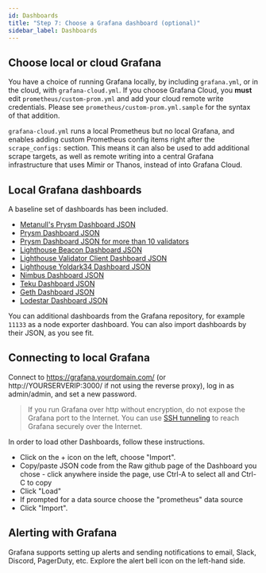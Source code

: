 ```yaml
---
id: Dashboards
title: "Step 7: Choose a Grafana dashboard (optional)"
sidebar_label: Dashboards
---
```


## Choose local or cloud Grafana

You have a choice of running Grafana locally, by including `grafana.yml`, or in the cloud, with `grafana-cloud.yml`. If you choose Grafana Cloud, you **must** edit `prometheus/custom-prom.yml` and add your cloud remote write credentials. Please see `prometheus/custom-prom.yml.sample` for the syntax of that addition.

`grafana-cloud.yml` runs a local Prometheus but no local Grafana, and enables adding custom Prometheus config items right after the `scrape_configs:` section. This means it can also be used to add additional scrape targets,
as well as remote writing into a central Grafana infrastructure that uses Mimir or Thanos, instead of into Grafana Cloud.

## Local Grafana dashboards

A baseline set of dashboards has been included.  
- [Metanull's Prysm Dashboard JSON](https://raw.githubusercontent.com/metanull-operator/eth2-grafana/master/eth2-grafana-dashboard-single-source-beacon_node.json)
- [Prysm Dashboard JSON](https://raw.githubusercontent.com/GuillaumeMiralles/prysm-grafana-dashboard/master/less_10_validators.json)
- [Prysm Dashboard JSON for more than 10 validators](https://raw.githubusercontent.com/GuillaumeMiralles/prysm-grafana-dashboard/master/more_10_validators.json)
- [Lighthouse Beacon Dashboard JSON](https://raw.githubusercontent.com/sigp/lighthouse-metrics/master/dashboards/Summary.json)
- [Lighthouse Validator Client Dashboard JSON](https://raw.githubusercontent.com/sigp/lighthouse-metrics/master/dashboards/ValidatorClient.json)
- [Lighthouse Yoldark34 Dashboard JSON](https://raw.githubusercontent.com/Yoldark34/lighthouse-staking-dashboard/main/Yoldark_ETH_staking_dashboard.json)
- [Nimbus Dashboard JSON](https://raw.githubusercontent.com/status-im/nimbus-eth2/master/grafana/beacon_nodes_Grafana_dashboard.json)
- [Teku Dashboard JSON](https://grafana.com/api/dashboards/12199/revisions/1/download)
- [Geth Dashboard JSON](https://gist.githubusercontent.com/karalabe/e7ca79abdec54755ceae09c08bd090cd/raw/3a400ab90f9402f2233280afd086cb9d6aac2111/dashboard.json)
- [Lodestar Dashboard JSON](https://raw.githubusercontent.com/ChainSafe/lodestar/stable/dashboards/lodestar_summary.json)

You can additional dashboards from the Grafana repository, for example `11133` as a node exporter dashboard. You can also import dashboards by their JSON, as you see fit.

## Connecting to local Grafana  

Connect to https://grafana.yourdomain.com/ (or http://YOURSERVERIP:3000/ if not using the reverse proxy), log in as admin/admin, and set a new password.

> If you run Grafana over http without encryption, do not expose the Grafana port to the Internet. You can
> use [SSH tunneling](https://www.howtogeek.com/168145/how-to-use-ssh-tunneling/) to reach Grafana securely over the Internet.

In order to load other Dashboards, follow these instructions.

- Click on the + icon on the left, choose "Import".
- Copy/paste JSON code from the Raw github page of the Dashboard you chose - click anywhere inside the page, use Ctrl-A to select all and Ctrl-C to copy
- Click "Load"
- If prompted for a data source choose the "prometheus" data source
- Click "Import".

## Alerting with Grafana

Grafana supports setting up alerts and sending notifications to email, Slack, Discord, PagerDuty, etc. Explore the alert bell icon on the left-hand side.
